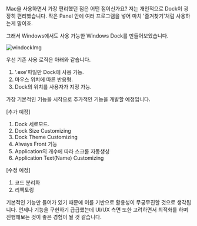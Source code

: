 Mac을 사용하면서 가장 편리했던 점은 어떤 점이신가요?
저는 개인적으로 Dock이 굉장히 편리했습니다. 작은 Panel 안에 여러 프로그램을 넣어 마치 '즐겨찾기'처럼 사용하는게 말이죠.

그래서 Windows에서도 사용 가능한 Windows Dock를 만들어보았습니다.

![windockImg](https://github.com/hyunpap2r/WinDock/assets/91259577/45f2e27f-6499-4ce5-aa31-22123255889b)

우선 기존 사용 로직은 아래와 같습니다.

1. '.exe'파일만 Dock에 사용 가능.
2. 마우스 위치에 따른 반응형.
3. Dock의 위치를 사용자가 지정 가능.


가장 기본적인 기능을 시작으로 추가적인 기능을 개발할 예정입니다.

[추가 예정]
1. Dock 세로모드.
2. Dock Size Customizing
3. Dock Theme Customizing
4. Always Front 기능
5. Application의 개수에 따라 스크롤 자동생성
6. Application Text(Name) Customizing

[수정 예정]

1. 코드 분리화
2. 리펙토링


기본적인 기능만 들어가 있기 때문에 이를 기반으로 활용성이 무궁무진할 것으로 생각됩니다. 
언제나 기능을 구현하기 급급했는데 UI/UX 측면 또한 고려하면서 최적화를 하며 진행해보는 것이 좋은 경험이 될 것 같습니다.

